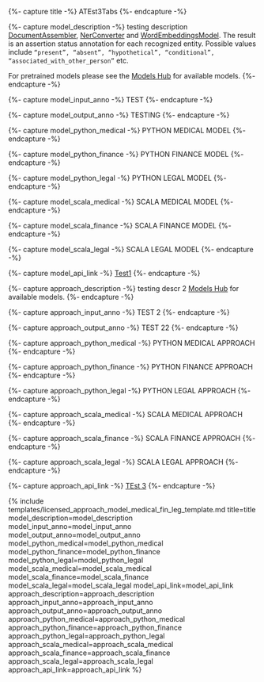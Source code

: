 {%- capture title -%}
ATEst3Tabs
{%- endcapture -%}

{%- capture model_description -%}
testing description
[DocumentAssembler](/docs/en/annotators#documentassembler),
[NerConverter](/docs/en/annotators#nerconverter)
and [WordEmbeddingsModel](/docs/en/annotators#wordembeddings).
The result is an assertion status annotation for each recognized entity.
Possible values include `“present”, “absent”, “hypothetical”, “conditional”, “associated_with_other_person”` etc.

For pretrained models please see the
[Models Hub](https://nlp.johnsnowlabs.com/models?task=Assertion+Status) for available models.
{%- endcapture -%}

{%- capture model_input_anno -%}
TEST
{%- endcapture -%}

{%- capture model_output_anno -%}
TESTING
{%- endcapture -%}




{%- capture model_python_medical -%}
PYTHON MEDICAL MODEL
{%- endcapture -%}

{%- capture model_python_finance -%}
PYTHON FINANCE MODEL
{%- endcapture -%}

{%- capture model_python_legal -%}
PYTHON LEGAL MODEL
{%- endcapture -%}


{%- capture model_scala_medical -%}
SCALA MEDICAL MODEL
{%- endcapture -%}

{%- capture model_scala_finance -%}
SCALA FINANCE MODEL
{%- endcapture -%}

{%- capture model_scala_legal -%}
SCALA LEGAL MODEL
{%- endcapture -%}





{%- capture model_api_link -%}
[Test1](https://nlp.johnsnowlabs.com/licensed/api/com/johnsnowlabs/nlp/annotators/assertion/dl/AssertionDLModel)
{%- endcapture -%}

{%- capture approach_description -%}
testing descr 2
[Models Hub](https://nlp.johnsnowlabs.com/models?task=Assertion+Status) for available models.
{%- endcapture -%}

{%- capture approach_input_anno -%}
TEST 2
{%- endcapture -%}

{%- capture approach_output_anno -%}
TEST 22
{%- endcapture -%}




{%- capture approach_python_medical -%}
PYTHON MEDICAL APPROACH
{%- endcapture -%}

{%- capture approach_python_finance -%}
PYTHON FINANCE APPROACH
{%- endcapture -%}

{%- capture approach_python_legal -%}
PYTHON LEGAL APPROACH
{%- endcapture -%}


{%- capture approach_scala_medical -%}
SCALA MEDICAL APPROACH
{%- endcapture -%}

{%- capture approach_scala_finance -%}
SCALA FINANCE APPROACH
{%- endcapture -%}

{%- capture approach_scala_legal -%}
SCALA LEGAL APPROACH
{%- endcapture -%}





{%- capture approach_api_link -%}
[TEst 3](https://nlp.johnsnowlabs.com/licensed/api/com/johnsnowlabs/nlp/annotators/assertion/dl/AssertionDLApproach)
{%- endcapture -%}


{% include templates/licensed_approach_model_medical_fin_leg_template.md
title=title
model_description=model_description
model_input_anno=model_input_anno
model_output_anno=model_output_anno
model_python_medical=model_python_medical
model_python_finance=model_python_finance
model_python_legal=model_python_legal
model_scala_medical=model_scala_medical
model_scala_finance=model_scala_finance
model_scala_legal=model_scala_legal
model_api_link=model_api_link
approach_description=approach_description
approach_input_anno=approach_input_anno
approach_output_anno=approach_output_anno
approach_python_medical=approach_python_medical
approach_python_finance=approach_python_finance
approach_python_legal=approach_python_legal
approach_scala_medical=approach_scala_medical
approach_scala_finance=approach_scala_finance
approach_scala_legal=approach_scala_legal
approach_api_link=approach_api_link
%}
